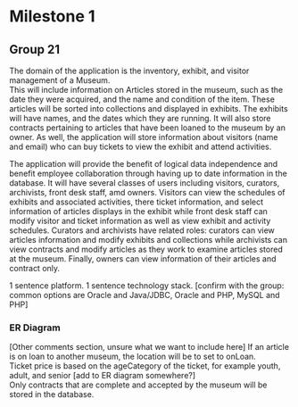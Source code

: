 
# Milestone 1

## Group 21

<p> The domain of the application is the inventory, exhibit, and visitor management of a Museum. <br>
This will include information on Articles stored in the museum, such as the date they were acquired, and the name and condition of the item. These articles will be sorted into collections and displayed in exhibits. The exhibits will have names, and the dates which they are running. It will also store contracts pertaining to articles that have been loaned to the museum by an owner. As well, the application will store information about visitors (name and email) who can buy tickets to view the exhibit and attend activities. </p>

<p> The application will provide the benefit of logical data independence and benefit employee collaboration through having up to date information in the database. It will have several classes of users including visitors, curators, archivists, front desk staff, amd owners. Visitors can view the schedules of exhibits and associated activities, there ticket information, and select information of articles displays in the exhibit while front desk staff can modify visitor and ticket information as well as view exhibit and activity schedules. Curators and archivists have related roles: curators can view articles information and modify exhibits and collections while archivists can view contracts and modify articles as they work to examine articles stored at the museum. Finally, owners can view information of their articles and contract only. </p>

<p>1 sentence platform. 1 sentence technology stack. [confirm with the group:
common options are Oracle and Java/JDBC, Oracle and PHP, MySQL and PHP] </p>

### ER Diagram

<p> [Other comments section, unsure what we want to include here] If an article is on loan to another museum, the location will be to set to onLoan. <br>
Ticket price is based on the ageCategory of the ticket, for example youth, adult, and senior [add to ER diagram somewhere?] <br>
Only contracts that are complete and accepted by the museum will be stored in the database.</p>